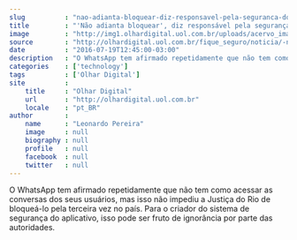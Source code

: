 ```yaml
---
slug          : "nao-adianta-bloquear-diz-responsavel-pela-seguranca-do-whatsapp"
title         : "'Não adianta bloquear', diz responsável pela segurança do WhatsApp"
image         : "http://img1.olhardigital.uol.com.br/uploads/acervo_imagens/2016/05/20160509064607_660_420.jpg"
source        : "http://olhardigital.uol.com.br/fique_seguro/noticia/-nao-adianta-bloquear-diz-responsavel-pela-seguranca-do-whatsapp/58132"
date          : "2016-07-19T12:45:00-03:00"
description   : "O WhatsApp tem afirmado repetidamente que não tem como acessar as conversas dos seus usuários, mas isso não impediu a Justiça do Rio de bloqueá-lo pela terceira vez no país. Para o criador do sistema de segurança do aplicativo, isso pode ser fruto de ignorância por parte das autoridades."
categories    : ['technology']
tags          : ['Olhar Digital']
site          :
    title     : "Olhar Digital"
    url       : "http://olhardigital.uol.com.br"
    locale    : "pt_BR"
author        :
    name      : "Leonardo Pereira"
    image     : null
    biography : null
    profile   : null
    facebook  : null
    twitter   : null
---
```


O WhatsApp tem afirmado repetidamente que não tem como acessar as conversas dos seus usuários, mas isso não impediu a Justiça do Rio de bloqueá-lo pela terceira vez no país. Para o criador do sistema de segurança do aplicativo, isso pode ser fruto de ignorância por parte das autoridades.
